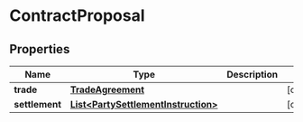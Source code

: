 # ContractProposal

## Properties
Name | Type | Description | Notes
------------ | ------------- | ------------- | -------------
**trade** | [**TradeAgreement**](TradeAgreement.md) |  |  [optional]
**settlement** | [**List&lt;PartySettlementInstruction&gt;**](PartySettlementInstruction.md) |  |  [optional]

